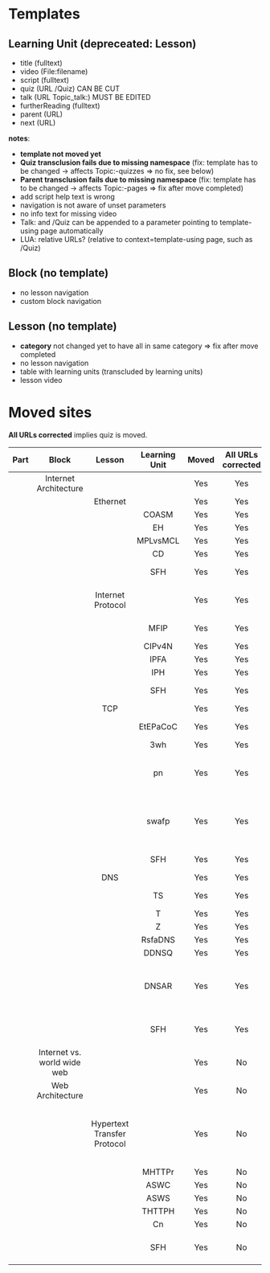 # Templates

## Learning Unit (depreceated: Lesson)
* title (fulltext)
* video (File:filename)
* script (fulltext)
* quiz (URL /Quiz) CAN BE CUT
* talk (URL Topic_talk:) MUST BE EDITED
* furtherReading (fulltext)
* parent (URL)
* next (URL)

**notes**:
* **template not moved yet**
* **Quiz transclusion fails due to missing namespace** (fix: template has to be changed -> affects Topic:-quizzes => no fix, see below)
* **Parent transclusion fails due to missing namespace** (fix: template has to be changed -> affects Topic:-pages => fix after move completed)
* add script help text is wrong
* navigation is not aware of unset parameters
* no info text for missing video
* Talk: and /Quiz can be appended to a parameter pointing to template-using page automatically
* LUA: relative URLs? (relative to context=template-using page, such as /Quiz)

## Block (no template)
* no lesson navigation
* custom block navigation

## Lesson (no template)
* **category** not changed yet to have all in same category => fix after move completed
* no lesson navigation
* table with learning units (transcluded by learning units)
* lesson video

# Moved sites
**All URLs corrected** implies quiz is moved.

| Part | Block | Lesson | Learning Unit | Moved | All URLs corrected | missing parameters | notes |
| :--: | :---: | :----: | :-----------: | :---: | :----------------: | :----------------: | :---: |
| | Internet Architecture ||| Yes | Yes | no template | |
| || Ethernet || Yes | Yes | no template ||
| ||| COASM    | Yes | Yes | previous | OGV |
| ||| EH       | Yes | Yes | script | WEBM |
| ||| MPLvsMCL | Yes | Yes | script | WEBM |
| ||| CD       | Yes | Yes | script | OGV |
| ||| SFH      | Yes | Yes | video, script, next | |
| || Internet Protocol || Yes | Yes | no template | current discussions link (page bottom) |
| ||| MFIP     | Yes | Yes | script, previous | WEBM |
| ||| CIPv4N   | Yes | Yes | script | WEBM |
| ||| IPFA     | Yes | Yes | script | WEBM |
| ||| IPH      | Yes | Yes | script | WEBM |
| ||| SFH      | Yes | Yes | video, script, next | |
| || TCP || Yes | Yes | no template | |
| ||| EtEPaCoC | Yes | Yes | script, previous | WEBM |
| ||| 3wh | Yes | Yes | script | WEBM |
| ||| pn | Yes | Yes | script | WEBM "Portnumbers" -> "Port_Numbers" |
| ||| swafp | Yes | Yes | script | WEBM "slidingwindow" -> "Sliding Window and Flow Control" |
| ||| SFH | Yes | Yes | video, script, next | |
| || DNS || Yes | Yes | no template | |
| ||| TS | Yes | Yes | script, previous | WEBM |
| ||| T | Yes | Yes | script | WEBM |
| ||| Z | Yes | Yes | script | WEBM |
| ||| RsfaDNS | Yes | Yes | script | WEBM |
| ||| DDNSQ | Yes | Yes | script | WEBM |
| ||| DNSAR | Yes | Yes | script | WEBM "DNS address resolution" -> "DNS Address Resolution" |
| ||| SFH | Yes | Yes | script, quiz, next | WEBM, /table **transclusion fails** |
| | Internet vs. world wide web ||| Yes | No | no template | |
| | Web Architecture ||| Yes | No | no template | |
| || Hypertext Transfer Protocol || Yes | No | | "Hypertext transfer protocol" -> "Hypertext Transfer Protocol" |
| ||| MHTTPr | Yes | No | previous | WEBM |
| ||| ASWC | Yes | No | | WEBM |
| ||| ASWS | Yes | No | | WEBM |
| ||| THTTPH | Yes | No | script | WEBM |
| ||| Cn | Yes | No | | WEBM |
| ||| SFH | Yes | No | script, next | WEBM script headine in further readings |
